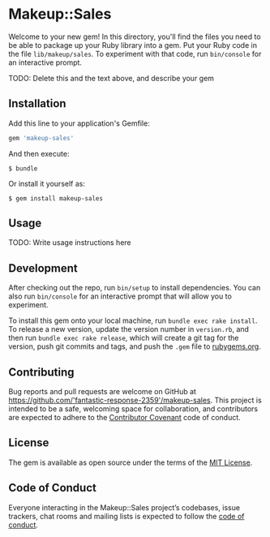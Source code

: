 # Makeup::Sales

Welcome to your new gem! In this directory, you'll find the files you need to be able to package up your Ruby library into a gem. Put your Ruby code in the file `lib/makeup/sales`. To experiment with that code, run `bin/console` for an interactive prompt.

TODO: Delete this and the text above, and describe your gem

## Installation

Add this line to your application's Gemfile:

```ruby
gem 'makeup-sales'
```

And then execute:

    $ bundle

Or install it yourself as:

    $ gem install makeup-sales

## Usage

TODO: Write usage instructions here

## Development

After checking out the repo, run `bin/setup` to install dependencies. You can also run `bin/console` for an interactive prompt that will allow you to experiment.

To install this gem onto your local machine, run `bundle exec rake install`. To release a new version, update the version number in `version.rb`, and then run `bundle exec rake release`, which will create a git tag for the version, push git commits and tags, and push the `.gem` file to [rubygems.org](https://rubygems.org).

## Contributing

Bug reports and pull requests are welcome on GitHub at https://github.com/'fantastic-response-2359'/makeup-sales. This project is intended to be a safe, welcoming space for collaboration, and contributors are expected to adhere to the [Contributor Covenant](http://contributor-covenant.org) code of conduct.

## License

The gem is available as open source under the terms of the [MIT License](https://opensource.org/licenses/MIT).

## Code of Conduct

Everyone interacting in the Makeup::Sales project’s codebases, issue trackers, chat rooms and mailing lists is expected to follow the [code of conduct](https://github.com/'fantastic-response-2359'/makeup-sales/blob/master/CODE_OF_CONDUCT.md).
